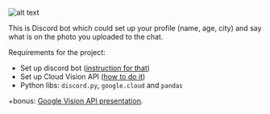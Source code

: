 ![alt text](https://github.com/andynik/knu_labs/blob/master/blablabot/images/test3.jpg 'Joker')

This is Discord bot which could set up your profile (name, age, city) and say what is on the photo you uploaded to the chat.

Requirements for the project:
- Set up discord bot ([instruction for that](https://www.devdungeon.com/content/make-discord-bot-python))
- Set up Cloud Vision API ([how to do it](https://www.youtube.com/playlist?list=PL3JVwFmb_BnSLFyVThMfEavAEZYHBpWEd))
- Python libs: `discord.py`, `google.cloud` and `pandas`

+bonus: [Google Vision API presentation](https://drive.google.com/file/d/1JtTlvnFIduePRXPvyQcIWhqj4UZGjFFI/view?usp=sharing).
